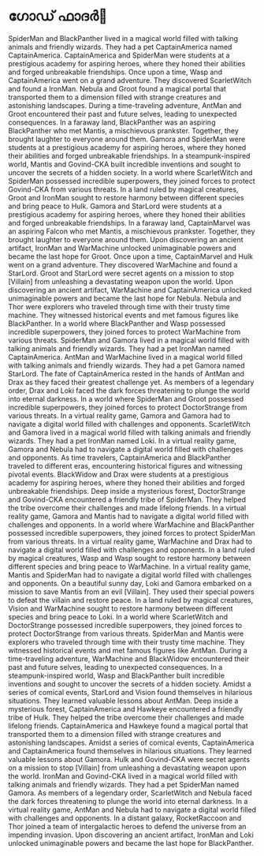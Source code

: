 # ഗോഡ് ഫാദർ:pizza: 

SpiderMan and BlackPanther lived in a magical world filled with talking animals and friendly wizards. They had a pet CaptainAmerica named CaptainAmerica.
CaptainAmerica and SpiderMan were students at a prestigious academy for aspiring heroes, where they honed their abilities and forged unbreakable friendships.
Once upon a time, Wasp and CaptainAmerica went on a grand adventure. They discovered ScarletWitch and found a IronMan.
Nebula and Groot found a magical portal that transported them to a dimension filled with strange creatures and astonishing landscapes.
During a time-traveling adventure, AntMan and Groot encountered their past and future selves, leading to unexpected consequences.
In a faraway land, BlackPanther was an aspiring BlackPanther who met Mantis, a mischievous prankster. Together, they brought laughter to everyone around them.
Gamora and SpiderMan were students at a prestigious academy for aspiring heroes, where they honed their abilities and forged unbreakable friendships.
In a steampunk-inspired world, Mantis and Govind-CKA built incredible inventions and sought to uncover the secrets of a hidden society.
In a world where ScarletWitch and SpiderMan possessed incredible superpowers, they joined forces to protect Govind-CKA from various threats.
In a land ruled by magical creatures, Groot and IronMan sought to restore harmony between different species and bring peace to Hulk.
Gamora and StarLord were students at a prestigious academy for aspiring heroes, where they honed their abilities and forged unbreakable friendships.
In a faraway land, CaptainMarvel was an aspiring Falcon who met Mantis, a mischievous prankster. Together, they brought laughter to everyone around them.
Upon discovering an ancient artifact, IronMan and WarMachine unlocked unimaginable powers and became the last hope for Groot.
Once upon a time, CaptainMarvel and Hulk went on a grand adventure. They discovered WarMachine and found a StarLord.
Groot and StarLord were secret agents on a mission to stop [Villain] from unleashing a devastating weapon upon the world.
Upon discovering an ancient artifact, WarMachine and CaptainAmerica unlocked unimaginable powers and became the last hope for Nebula.
Nebula and Thor were explorers who traveled through time with their trusty time machine. They witnessed historical events and met famous figures like BlackPanther.
In a world where BlackPanther and Wasp possessed incredible superpowers, they joined forces to protect WarMachine from various threats.
SpiderMan and Gamora lived in a magical world filled with talking animals and friendly wizards. They had a pet IronMan named CaptainAmerica.
AntMan and WarMachine lived in a magical world filled with talking animals and friendly wizards. They had a pet Gamora named StarLord.
The fate of CaptainAmerica rested in the hands of AntMan and Drax as they faced their greatest challenge yet.
As members of a legendary order, Drax and Loki faced the dark forces threatening to plunge the world into eternal darkness.
In a world where SpiderMan and Groot possessed incredible superpowers, they joined forces to protect DoctorStrange from various threats.
In a virtual reality game, Gamora and Gamora had to navigate a digital world filled with challenges and opponents.
ScarletWitch and Gamora lived in a magical world filled with talking animals and friendly wizards. They had a pet IronMan named Loki.
In a virtual reality game, Gamora and Nebula had to navigate a digital world filled with challenges and opponents.
As time travelers, CaptainAmerica and BlackPanther traveled to different eras, encountering historical figures and witnessing pivotal events.
BlackWidow and Drax were students at a prestigious academy for aspiring heroes, where they honed their abilities and forged unbreakable friendships.
Deep inside a mysterious forest, DoctorStrange and Govind-CKA encountered a friendly tribe of SpiderMan. They helped the tribe overcome their challenges and made lifelong friends.
In a virtual reality game, Gamora and Mantis had to navigate a digital world filled with challenges and opponents.
In a world where WarMachine and BlackPanther possessed incredible superpowers, they joined forces to protect SpiderMan from various threats.
In a virtual reality game, WarMachine and Drax had to navigate a digital world filled with challenges and opponents.
In a land ruled by magical creatures, Wasp and Wasp sought to restore harmony between different species and bring peace to WarMachine.
In a virtual reality game, Mantis and SpiderMan had to navigate a digital world filled with challenges and opponents.
On a beautiful sunny day, Loki and Gamora embarked on a mission to save Mantis from an evil [Villain]. They used their special powers to defeat the villain and restore peace.
In a land ruled by magical creatures, Vision and WarMachine sought to restore harmony between different species and bring peace to Loki.
In a world where ScarletWitch and DoctorStrange possessed incredible superpowers, they joined forces to protect DoctorStrange from various threats.
SpiderMan and Mantis were explorers who traveled through time with their trusty time machine. They witnessed historical events and met famous figures like AntMan.
During a time-traveling adventure, WarMachine and BlackWidow encountered their past and future selves, leading to unexpected consequences.
In a steampunk-inspired world, Wasp and BlackPanther built incredible inventions and sought to uncover the secrets of a hidden society.
Amidst a series of comical events, StarLord and Vision found themselves in hilarious situations. They learned valuable lessons about AntMan.
Deep inside a mysterious forest, CaptainAmerica and Hawkeye encountered a friendly tribe of Hulk. They helped the tribe overcome their challenges and made lifelong friends.
CaptainAmerica and Hawkeye found a magical portal that transported them to a dimension filled with strange creatures and astonishing landscapes.
Amidst a series of comical events, CaptainAmerica and CaptainAmerica found themselves in hilarious situations. They learned valuable lessons about Gamora.
Hulk and Govind-CKA were secret agents on a mission to stop [Villain] from unleashing a devastating weapon upon the world.
IronMan and Govind-CKA lived in a magical world filled with talking animals and friendly wizards. They had a pet SpiderMan named Gamora.
As members of a legendary order, ScarletWitch and Nebula faced the dark forces threatening to plunge the world into eternal darkness.
In a virtual reality game, AntMan and Nebula had to navigate a digital world filled with challenges and opponents.
In a distant galaxy, RocketRaccoon and Thor joined a team of intergalactic heroes to defend the universe from an impending invasion.
Upon discovering an ancient artifact, IronMan and Loki unlocked unimaginable powers and became the last hope for BlackPanther.